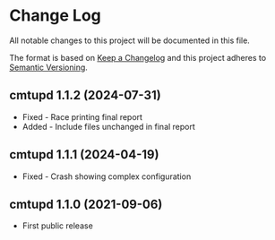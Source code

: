 ﻿<!--
Copyright Glen Knowles 2021 - 2024.
Distributed under the Boost Software License, Version 1.0.
-->

# Change Log

All notable changes to this project will be documented in this file.

The format is based on [Keep a Changelog](http://keepachangelog.com)
and this project adheres to [Semantic Versioning](http://semver.org).

## cmtupd 1.1.2 (2024-07-31)
- Fixed - Race printing final report
- Added - Include files unchanged in final report

## cmtupd 1.1.1 (2024-04-19)
- Fixed - Crash showing complex configuration

## cmtupd 1.1.0 (2021-09-06)
- First public release

